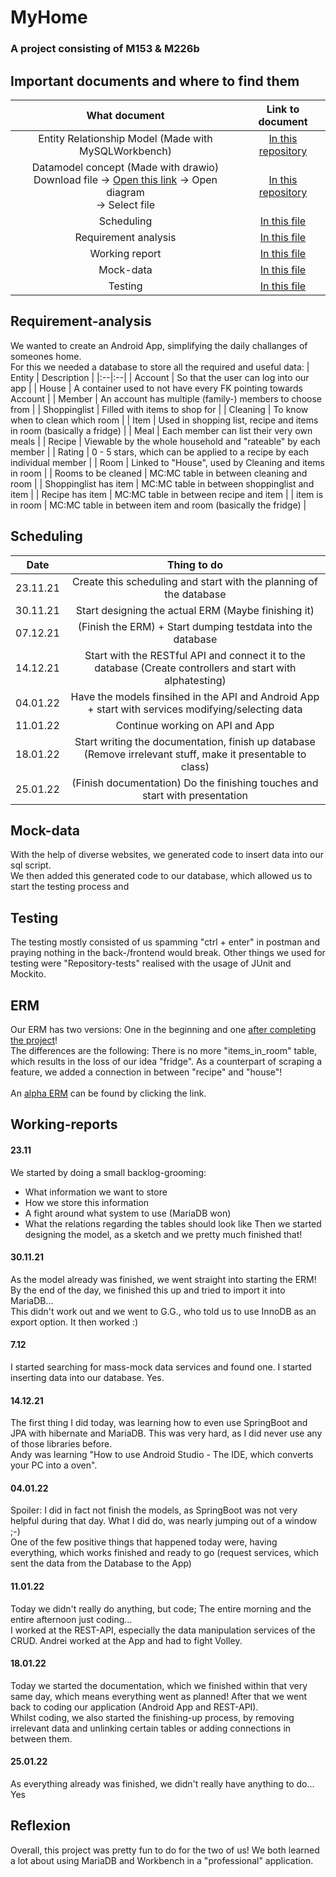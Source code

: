 # MyHome
### A project consisting of M153 & M226b

## Important documents and where to find them
| What document | Link to document|
|:----:|:-:|
| Entity Relationship Model (Made with MySQLWorkbench) | [In this repository](https://github.com/Z-100/MyHome/blob/main/Diagrams/sketch/detailed-sketch-db.jpg) |
| Datamodel concept (Made with drawio) <br/> Download file -> [Open this link](https://www.draw.io) -> Open diagram <br/> -> Select file| [In this repository](https://github.com/Z-100/MyHome/blob/main/Diagrams/sketch/rough-sketch-db.drawio) |
| Scheduling | [In this file](#Scheduling)|
| Requirement analysis | [In this file](#Requirement-analysis)|
| Working report | [In this file](#Working-reports) |
| Mock-data | [In this file](#Mock-data) |
| Testing | [In this file](#Testing) |

## Requirement-analysis
We wanted to create an Android App, simplifying the daily challanges of someones home.<br/> 
For this we needed a database to store all the required and useful data:
| Entity | Description |
|:--|:--|
| Account | So that the user can log into our app |
| House | A container used to not have every FK pointing towards Account |
| Member | An account has multiple (family-) members to choose from |
| Shoppinglist | Filled with items to shop for |
| Cleaning | To know when to clean which room |
| Item | Used in shopping list, recipe and items in room (basically a fridge) |
| Meal | Each member can list their very own meals |
| Recipe | Viewable by the whole household and "rateable" by each member |
| Rating | 0 - 5 stars, which can be applied to a recipe by each individual member |
| Room | Linked to "House", used by Cleaning and items in room |
| Rooms to be cleaned | MC:MC table in between cleaning and room |
| Shoppinglist has item | MC:MC table in between shoppinglist and item |
| Recipe has item | MC:MC table in between recipe and item |
| item is in room | MC:MC table in between item and room (basically the fridge) |


  

## Scheduling
| Date | Thing to do |
|:----------------:|:--------------:|
|    23.11.21 | Create this scheduling and start with the planning of the database |
|    30.11.21 | Start designing the actual ERM (Maybe finishing it) |
|    07.12.21 | (Finish the ERM) + Start dumping testdata into the database |
|    14.12.21 | Start with the RESTful API and connect it to the database (Create controllers and start with alphatesting) |
|    04.01.22 | Have the models finsihed in the API and Android App + start with services modifying/selecting data |
|    11.01.22 | Continue working on API and App |
|    18.01.22 | Start writing the documentation, finish up database (Remove irrelevant stuff, make it presentable to class) |
|    25.01.22 | (Finish documentation) Do the finishing touches and start with presentation |

## Mock-data
With the help of diverse websites, we generated code to insert data into our sql script. <br/>We then added this generated code to our database, which allowed us to start the testing process and 

## Testing
The testing mostly consisted of us spamming "ctrl + enter" in postman and praying nothing in the back-/frontend would break.
Other things we used for testing were "Repository-tests" realised with the usage of JUnit and Mockito.
## ERM  
Our ERM has two versions: One in the beginning and one [after completing the project](https://github.com/Z-100/MyHome/blob/main/Diagrams/sketch/detailed-sketch-db.jpg)! <br/>
The differences are the following: There is no more "items_in_room" table, which results in the loss of our idea "fridge". As a counterpart of scraping a feature, we added a connection
in between "recipe" and "house"!<br/><br/>
An [alpha ERM](https://github.com/Z-100/MyHome/blob/main/Diagrams/sketch/rough-sketch-db.drawio) can be found by clicking the link.

  

## Working-reports  
#### 23.11  
We started by doing a small backlog-grooming:
- What information we want to store
- How we store this information  
- A fight around what system to use (MariaDB won)
- What the relations regarding the tables should look like
Then we started designing the model, as a sketch and we pretty much finished that!

#### 30.11.21  
As the model already was finished, we went straight into starting the ERM! <br/>
By the end of the day, we finished this up and tried to import it into MariaDB... <br/>
This didn't work out and we went to G.G., who told us to use InnoDB as an export option. It then worked :)

#### 7.12  
I started searching for mass-mock data services and found one. I started inserting data into our database. Yes.

#### 14.12.21 
The first thing I did today, was learning how to even use SpringBoot and JPA with hibernate and MariaDB. This was very hard, as I did never use any of those libraries before. <br/> Andy was learning "How to use Android Studio - The IDE, which converts your PC into a oven".

#### 04.01.22
Spoiler: I did in fact not finish the models, as SpringBoot was not very helpful during that day. What I did do, was nearly jumping out of a window ;-) <br/>
One of the few positive things that happened today were, having everything, which works finished and ready to go (request services, which sent the data from the Database to the App)

#### 11.01.22
Today we didn't really do anything, but code; The entire morning and the entire afternoon just coding... <br />
I worked at the REST-API, especially the data manipulation services of the CRUD. Andrei worked at the App and had to fight Volley.

#### 18.01.22
Today we started the documentation, which we finished within that very same day, which means everything went as planned! After that we went back to coding our application (Android App and REST-API). <br/>
Whilst coding, we also started the finishing-up process, by removing irrelevant data and unlinking certain tables or adding connections in between them.

#### 25.01.22
As everything already was finished, we didn't really have anything to do... Yes

## Reflexion
Overall, this project was pretty fun to do for the two of us! We both learned a lot about using MariaDB and Workbench in a "professional" application.
